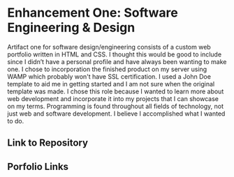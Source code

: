 




# Enhancement One: Software Engineering & Design

Artifact one for software design/engineering consists of a custom web portfolio written in HTML and CSS. I thought this would be good to include since I didn’t have a personal profile and have always been wanting to make one.  I chose to incorporation the finished product on my server using WAMP which probably won't have SSL certification. I used a John Doe template to aid me in getting started and I am not sure when the original template was made.  I chose this role because I wanted to learn more about web development and incorporate it into my projects that I can showcase on my terms. Programming is found throughout all fields of technology, not just web and software development.  I believe I accomplished what I wanted to do. 

## Link to Repository

## Porfolio Links

